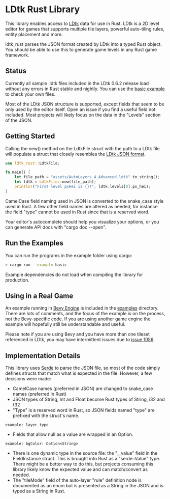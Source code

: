 # LDtk Rust Library

This library enables access to [LDtk](https://ldtk.io) data for use in Rust.
LDtk is a 2D level editor for games that supports multiple tile layers, powerful
auto-tiling rules, entity placement and more.

ldtk_rust parses the JSON format created by LDtk into a typed Rust object.
You should be able to use this to generate game levels in any Rust game framework.

## Status

Currently all sample .ldtk files included in the LDtk 0.6.2 release load without
any errors in Rust stable and nightly. You can use the [basic example](examples/basic.rs)
 to check your own files.

Most of the LDtk JSON structure is supported, except fields that seem
to be only used by the editor itself. Open an issue if you find a useful field
not included. Most projects will likely focus on the data in the "Levels" section
of the JSON.

## Getting Started

Calling the new() method on the LdtkFile struct with the path to a LDtk file will
populate a struct that closely resembles the [LDtk JSON format](https://ldtk.io/json/).

```rust
use ldtk_rust::LdtkFile;

fn main() {
    let file_path = "assets/AutoLayers_4_Advanced.ldtk".to_string();
    let ldtk = LdtkFile::new(file_path);
    println!("First level pxHei is {}!", ldtk.levels[0].px_hei);
}
```

CamelCase field naming used in JSON is converted to the snake_case style used in Rust.
A few other field names are altered as needed, for instance the field "type" cannot be
used in Rust since that is a reserved word.

Your editor's autocomplete should help you visualize your options, or you can generate
API docs with "cargo doc --open".

## Run the Examples

You can run the programs in the example folder using cargo:

```bash
> cargo run --example basic
```

Example dependencies do not load when compiling the library for production.

## Using in a Real Game

An example running in [Bevy Engine](https://bevyengine.org/) is included in the [examples](examples/) directory.
There are lots of comments, and the focus of the example is on the process, not the Bevy-specific code. If you
are using another game engine the example will hopefully still be understandable and useful.

Please note if you are using Bevy and you have more than one tileset referenced in LDtk, you may have 
intermittent issues due to [issue 1056](https://github.com/bevyengine/bevy/issues/1056).


## Implementation Details

This library uses [Serde](https://serde.rs/) to parse the JSON file, so most of the code simply defines structs
that match what is expected in the file. However, a few decisions were made:

* CamelCase names (preferred in JSON) are changed to snake_case names (preferred in Rust)
* JSON types of String, Int and Float become Rust types of String, i32 and f32
* "Type" is a reserved word in Rust, so JSON fields named "type" are prefixed with the struct's name.
```
example: layer_type
```
* Fields that allow null as a value are wrapped in an Option.
```
example: bgColor: Option<String>
```
* There is one dynamic type in the source file: the "__value" field in the FieldInstance struct.
This is brought into Rust as a "serde::Value" type. There might be a better way to do this, but
projects consuming this library likely know the expected value and can match/convert as needed.
* The "tileMode" field of the auto-layer "rule" definition node is documented as an enum but is
presented as a String in the JSON and is typed as a String in Rust.